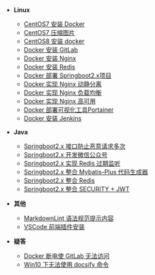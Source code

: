 - **Linux**

  - [CentOS7 安装 Docker](docss/202005/007.md)
  - [CentOS7 压缩图片](docss/202005/008.md)
  - [CentOS8 安装 docker](docss/202005/009.md)
  - [Docker 安装 GitLab](docss/202005/010.md)
  - [Docker 安装 Nginx](docss/202005/011.md)
  - [Docker 安装 Redis](docss/202005/012.md)
  - [Docker 部署 Springboot2.x项目](docss/202005/013.md)
  - [Docker 实现 Nginx 动静分离](docss/202005/014.md)
  - [Docker 实现 Nginx 负载均衡](docss/202005/015.md)
  - [Docker 实现 Nginx 高可用](docss/202005/016.md)
  - [Docker 部署可视化工具Portainer](docss/202005/021.md)
  - [Docker 安装 Jenkins](docss/202005/022.md)

- **Java**

  - [Springboot2.x 接口防止恶意请求多次](docss/202005/001.md)
  - [Springboot2.x 开发微信公众号](docss/202005/002.md)
  - [Springboot2.x 实现 Redis 过期监听](docss/202005/003.md)
  - [Springboot2.x 整合 Mybatis-Plus 代码生成器](docss/202005/004.md)
  - [Springboot2.x 整合 Redis](docss/202005/005.md)
  - [Springboot2.x 整合 SECURITY + JWT](docss/202005/006.md)

- **其他**

  - [MarkdownLint 语法规范提示内容](docss/202005/017.md)
  - [VSCode 前端插件安装](docss/202005/018.md)

- **疑答**

  - [Docker 断电使 GitLab 无法访问](docss/202005/019.md)
  - [Win10 下无法使用 docsify 命令](docss/202005/020.md)
